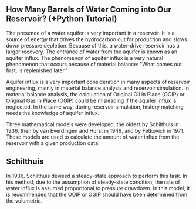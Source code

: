 ## How Many Barrels of Water Coming into Our Reservoir? (+Python Tutorial)

The presence of a water aquifer is very important in a reservoir. It is a source of energy that drives the hydrocarbon out for production and slows down pressure depletion. Because of this, a water-drive reservoir has a larger recovery. The entrance of water from the aquifer is known as an aquifer influx. The phenomenon of aquifer influx is a very natural phenomenon that occurs because of material balance: "What comes out first, is replenished later."

Aquifer influx is a very important consideration in many aspects of reservoir engineering, mainly in material balance analysis and reservoir simulation. In material balance analysis, the calculation of Original Oil in Place (OOIP) or Original Gas in Place (OGIP) could be misleading if the aquifer influx is neglected. In the same way, during reservoir simulation, history matching needs the knowledge of aquifer influx.

Three mathematical models were developed, the oldest by Schilthuis in 1936, then by van Everdingen and Hurst in 1949, and by Fetkovich in 1971. These models are used to calculate the amount of water influx from the reservoir with a given production data.

## Schilthuis
In 1936, Schilthuis devised a steady-state approach to perform this task. In his method, due to the assumption of steady-state condition, the rate of water influx is assumed proportional to pressure drawdown. In this model, it is recommended that the OOIP or OGIP should have been determined from the volumetric.